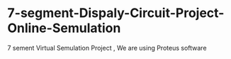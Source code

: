 # 7-segment-Dispaly-Circuit-Project-Online-Semulation
7 sement Virtual Semulation Project , We are using Proteus software
